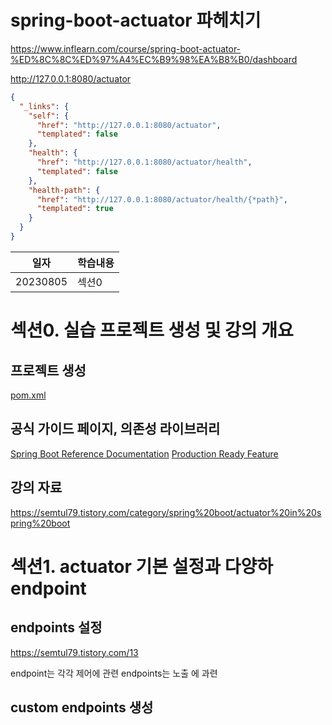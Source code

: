 # spring-boot-actuator 파헤치기
https://www.inflearn.com/course/spring-boot-actuator-%ED%8C%8C%ED%97%A4%EC%B9%98%EA%B8%B0/dashboard

http://127.0.0.1:8080/actuator
```json
{
  "_links": {
    "self": {
      "href": "http://127.0.0.1:8080/actuator",
      "templated": false
    },
    "health": {
      "href": "http://127.0.0.1:8080/actuator/health",
      "templated": false
    },
    "health-path": {
      "href": "http://127.0.0.1:8080/actuator/health/{*path}",
      "templated": true
    }
  }
}
```

|일자| 학습내용 |
|--|-----|
|20230805| 섹션0|

# 섹션0. 실습 프로젝트 생성 및 강의 개요
## 프로젝트 생성
[pom.xml](pom.xml)
## 공식 가이드 페이지, 의존성 라이브러리
[Spring Boot Reference Documentation](https://docs.spring.io/spring-boot/docs/current/reference/html/)
[Production Ready Feature](https://docs.spring.io/spring-boot/docs/current/reference/html/actuator.html#actuator)
## 강의 자료
https://semtul79.tistory.com/category/spring%20boot/actuator%20in%20spring%20boot

# 섹션1. actuator 기본 설정과 다양하 endpoint
## endpoints 설정
https://semtul79.tistory.com/13

endpoint는 각각 제어에 관련
endpoints는 노출 에 과련
## custom endpoints 생성
